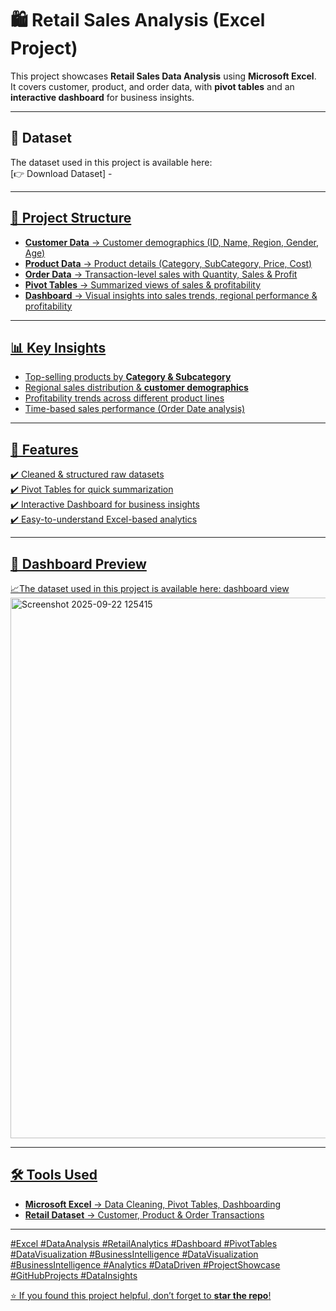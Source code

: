 # 🛍️ Retail Sales Analysis (Excel Project)

This project showcases **Retail Sales Data Analysis** using **Microsoft Excel**.  
It covers customer, product, and order data, with **pivot tables** and an **interactive dashboard** for business insights.  

---

## 📂 Dataset
The dataset used in this project is available here:  
[👉 Download Dataset] - <a href="https://github.com/Simrannegi02/Retail-Sales-Analysis/blob/a7f47acb66bd19310f85a15c3a573eade872d468/Retail%20sales%20final%20project.xlsx">


---
## 📂 Project Structure
- **Customer Data** → Customer demographics (ID, Name, Region, Gender, Age)  
- **Product Data** → Product details (Category, SubCategory, Price, Cost)  
- **Order Data** → Transaction-level sales with Quantity, Sales & Profit  
- **Pivot Tables** → Summarized views of sales & profitability  
- **Dashboard** → Visual insights into sales trends, regional performance & profitability  

---

## 📊 Key Insights
- Top-selling products by **Category & Subcategory**  
- Regional sales distribution & **customer demographics**  
- Profitability trends across different product lines  
- Time-based sales performance (Order Date analysis)  

---

## 🚀 Features
✔️ Cleaned & structured raw datasets  
✔️ Pivot Tables for quick summarization  
✔️ Interactive Dashboard for business insights  
✔️ Easy-to-understand Excel-based analytics  

---

## 📸 Dashboard Preview
📈The dataset used in this project is available here:
<a href="https://github.com/Simrannegi02/Retail-Sales-Analysis/commit/fd747aa9dcfcb9067ac606a145744323e82fdc0d">dashboard view
<img width="1588" height="865" alt="Screenshot 2025-09-22 125415" src="https://github.com/user-attachments/assets/beb1db02-e1cc-4649-9ed6-f77369dd15b6" />


---

## 🛠️ Tools Used
- **Microsoft Excel** → Data Cleaning, Pivot Tables, Dashboarding  
- **Retail Dataset** → Customer, Product & Order Transactions  

---
#Excel #DataAnalysis #RetailAnalytics #Dashboard #PivotTables #DataVisualization #BusinessIntelligence 
#DataVisualization #BusinessIntelligence #Analytics #DataDriven 
#ProjectShowcase #GitHubProjects #DataInsights

⭐ If you found this project helpful, don’t forget to **star the repo**!
